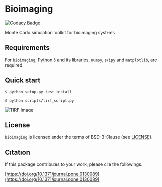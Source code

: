 Bioimaging
==========

[![Codacy Badge](https://api.codacy.com/project/badge/Grade/ca714025c04b456dbaa036e0275cb603)](https://www.codacy.com/app/ecell/bioimaging?utm_source=github.com&amp;utm_medium=referral&amp;utm_content=ecell/bioimaging&amp;utm_campaign=Badge_Grade)

Monte Carlo simulation toolkit for bioimaging systems

Requirements
------------

For `bioimaging`, Python 3 and its libraries, `numpy`, `scipy` and `matplotlib`, are required.

Quick start
-----------

```
$ python setup.py test install
```

```
$ python scripts/tirf_script.py
```

![TIRF Image](https://github.com/ecell/bioimaging/raw/epi/scripts/data/outputs_tirf/image_0000000.png)

License
-------

`bioimaging` is licensed under the terms of BSD-3-Clause (see [LICENSE](/LICENSE)).

Citation
--------

If this package contributes to your work, please cite the followings.

[https://doi.org/10.1371/journal.pone.0130089](https://doi.org/10.1371/journal.pone.0130089)
